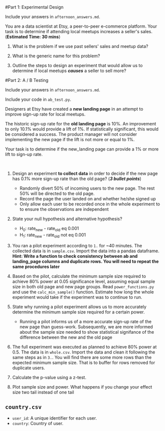 #Part 1: Experimental Design

Include your answers in ``afternoon_answers.md``.

You are a data scientist at Etsy, a peer-to-peer e-commerce platform.
Your task is to determine if attending local meetups increases a seller's sales.
(**Estimated Time: 30 mins**)

1. What is the problem if we use past sellers' sales and meetup data?

2. What is the generic name for this problem?

3. Outline the steps to design an experiment that would allow us to
determine if local meetups _**causes**_ a seller to sell more?


#Part 2: A / B Testing

Include your answers in ``afternoon_answers.md``.

Include your code in ``ab_test.py``.

Designers at Etsy have created a **new landing page** in an attempt to
improve sign-up rate for local meetups.

The historic sign-up rate for the **old landing page** is 10%.
An improvement to only 10.1% would provide a lift of 1%.
If statistically significant, this would be considered a success.
The product manager will not consider implementing the new page if
the lift is not more or equal to 1%.

Your task is to determine if the new_landing page can provide a 1% or more
lift to sign-up rate.

<br>

1. Design an experiment **to collect data** in order to decide if the new page
   has 0.1% more sign-up rate than the old page? (**_3 bullet points_**)

    - Randomly divert 50% of incoming users to the new page. The rest 50%
      will be directed to the old page.
    - Record the page the user landed on and whether he/she signed up
    - Only allow each user to be recorded once in the whole experiment to
      to ensure the observations are independent

2. State your null hypothesis and alternative hypothesis?

    - H<sub>0</sub>: rate<sub>new</sub> - rate<sub>old</sub> eq 0.001
    - H<sub>1</sub>: rate<sub>new</sub> - rate<sub>old</sub> not eq 0.001

3. You ran a pilot experiment according to ``1.`` for ~40 minutes. The
   collected data is in ``sample.csv``. Import the data into a pandas
   dataframe. **Hint: Write a function to check consistency between ab and
   landing_page columns and duplicate rows. You will need to repeat the same
   procedures later**

4. Based on the pilot, calculate the minimum sample size required to achieve
   80% power at 0.05 significance level, assuming equal sample size in both
   old page and new page groups. Read ``power_functions.py`` and use the
   ``calc_min_sample()`` function. Estimate how long the whole experiment
   would take if the experiment was to continue to run.

5. State why running a pilot experiment allows us to more accurately
   determine the minimum sample size required for a certain power.

   - Running a pilot informs us of a more accurate sign-up rate of the new
     page than guess-work. Subsequently, we are more informed about the sample
     size needed to show statistical signifance of the difference between
     the new and the old page

6. The full experiment was executed as planned to achieve 80% power at 0.5. The
   data is in ``whole.csv``. Import the data and clean it following the same
   steps as in ``3.``.
   You will find there are some more rows than the expected minimum sample
   size. That is to buffer for rows removed for duplicate users.

7. Calculate the p-value using a z-test.


7. Plot sample size and power. What happens if you change your effect size
two tail instead of one tail



## `country.csv`
* `user_id`: A unique identifier for each user.
* `country`: Country of user.

